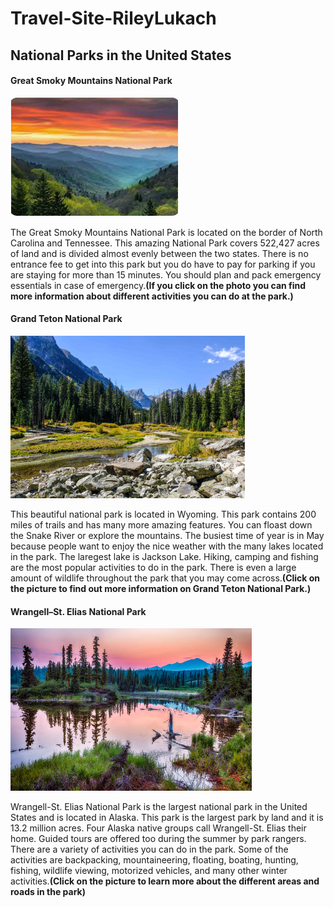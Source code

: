 # Travel-Site-RileyLukach
<!DOCTYPE html>
<html>
  <h2>National Parks in the United States</h2>
  <h4>Great Smoky Mountains National Park</h4>
<p><a href="https://www.explorebrysoncity.com/things-to-do/great-smoky-mountains-national-park/"><img src="great.png.png" alt="great"></a></p>
<p>The Great Smoky Mountains National Park is located on the border of North Carolina and Tennessee. This amazing National Park covers 522,427 acres of land and is divided almost evenly between the two states. There is no entrance fee to get into this park but you do have to pay for parking if you are staying for more than 15 minutes. You should plan and pack emergency essentials in case of emergency.<strong>(If you click on the photo you can find more information about different activities you can do at the park.)</strong></p>


<h4>Grand Teton National Park</h4>
<p><a href="https://www.nps.gov/grte/index.htm"><img src="grand.png.png" alt="grand"></a></p>
<p>This beautiful national park is located in Wyoming. This park contains 200 miles of trails and has many more amazing features. You can floast down the Snake River or explore the mountains. The busiest time of year is in May because people want to enjoy the nice weather with the many lakes located in the park. The laregest lake is Jackson Lake. Hiking, camping and fishing are the most popular activities to do in the park. There is even a large amount of wildlife throughout the park that you may come across.<strong>(Click on the picture to find out more information on Grand Teton National Park.)</strong></p>


<h4>Wrangell–St. Elias National Park</h4>
<p><a href="https://www.nps.gov/wrst/index.htm"><img src="alaska.png.png" alt="alaska"></a></p>
<p>Wrangell-St. Elias National Park is the largest national park in the United States and is located in Alaska. This park is the largest park by land and it is 13.2 million acres. Four Alaska native groups call Wrangell-St. Elias their home. Guided tours are offered too during the summer by park rangers. There are a variety of activities you can do in the park. Some of the activities are backpacking, mountaineering, floating, boating, hunting, fishing, wildlife viewing, motorized vehicles, and many other winter activities.<strong>(Click on the picture to learn more about the different areas and roads in the park)</strong></p>

<style>
  h4 {
    color: sky blue;
  }
</style>


